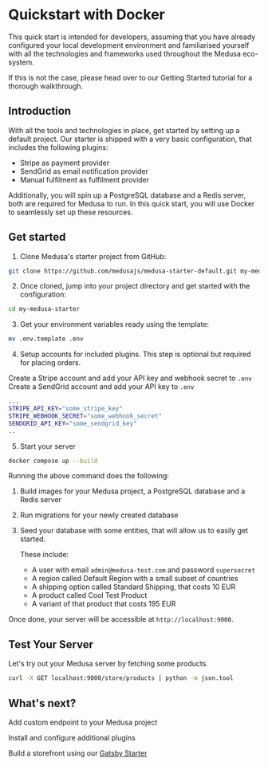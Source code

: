# Quickstart with Docker

This quick start is intended for developers, assuming that you have already configured your local development environment and familiarised yourself with all the technologies and frameworks used throughout the Medusa eco-system.

If this is not the case, please head over to our Getting Started tutorial for a thorough walkthrough.

## Introduction

With all the tools and technologies in place, get started by setting up a default project. Our starter is shipped with a very basic configuration, that includes the following plugins:

- Stripe as payment provider
- SendGrid as email notification provider
- Manual fulfilment as fulfilment provider

Additionally, you will spin up a PostgreSQL database and a Redis server, both are required for Medusa to run. In this quick start, you will use Docker to seamlessly set up these resources.

## Get started

1. Clone Medusa's starter project from GitHub:

```bash
git clone https://github.com/medusajs/medusa-starter-default.git my-medusa-starter
```

2. Once cloned, jump into your project directory and get started with the configuration:

```bash
cd my-medusa-starter
```

3. Get your environment variables ready using the template:

```bash
mv .env.template .env
```

4. Setup accounts for included plugins. This step is optional but required for placing orders.

Create a Stripe account and add your API key and webhook secret to `.env`
Create a SendGrid account and add your API key to `.env`

```bash
...
STRIPE_API_KEY="some_stripe_key"
STRIPE_WEBHOOK_SECRET="some_webhook_secret"
SENDGRID_API_KEY="some_sendgrid_key"
..
```

5. Start your server

```bash
docker compose up --build
```

Running the above command does the following:

1. Build images for your Medusa project, a PostgreSQL database and a Redis server
2. Run migrations for your newly created database
3. Seed your database with some entities, that will allow us to easily get started.

   These include:

   - A user with email `admin@medusa-test.com` and password `supersecret`
   - A region called Default Region with a small subset of countries
   - A shipping option called Standard Shipping, that costs 10 EUR
   - A product called Cool Test Product
   - A variant of that product that costs 195 EUR

Once done, your server will be accessible at `http://localhost:9000`.

## Test Your Server

Let's try out your Medusa server by fetching some products.

```bash
curl -X GET localhost:9000/store/products | python -m json.tool
```

## What's next?

Add custom endpoint to your Medusa project

Install and configure additional plugins

Build a storefront using our [Gatsby Starter](https://github.com/medusajs/gatsby-starter-medusa)
